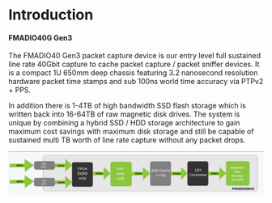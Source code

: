# Introduction

#### FMADIO40G Gen3

The FMADIO40 Gen3 packet capture device is our entry level full sustained line rate 40Gbit capture to cache packet capture / packet sniffer devices. It is a compact 1U 650mm deep chassis featuring 3.2 nanosecond resolution hardware packet time stamps and sub 100ns world time accuracy via PTPv2 + PPS. 

In addition there is 1-4TB of high bandwidth SSD flash storage which is written back into 16-64TB of raw magnetic disk drives. The system is unique by combining a hybrid SSD / HDD storage architecture to gain maximum cost savings with maximum disk storage and still be capable of sustained multi TB worth of line rate capture without any packet drops.

![](.gitbook/assets/image%20%2851%29.png)

